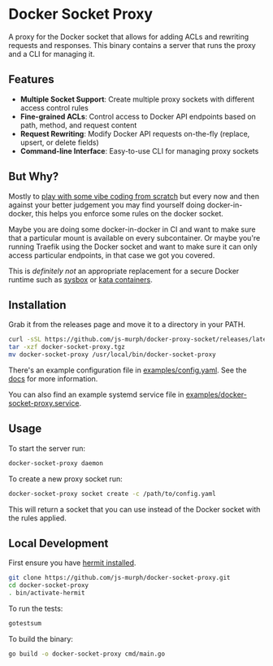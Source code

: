 # Docker Socket Proxy

A proxy for the Docker socket that allows for adding ACLs and rewriting requests and responses. This binary contains a server that runs the proxy and a CLI for managing it.

## Features

- **Multiple Socket Support**: Create multiple proxy sockets with different access control rules
- **Fine-grained ACLs**: Control access to Docker API endpoints based on path, method, and request content
- **Request Rewriting**: Modify Docker API requests on-the-fly (replace, upsert, or delete fields)
- **Command-line Interface**: Easy-to-use CLI for managing proxy sockets

## But Why?

Mostly to [play with some vibe coding from scratch](https://js-murph.github.io/blog/2025/03/31/low-code-vibes-to-chill-and-relax-to/) but every now and then against your better judgement you may find yourself doing docker-in-docker, this helps you enforce some rules on the docker socket.

Maybe you are doing some docker-in-docker in CI and want to make sure that a particular mount is available on every subcontainer. Or maybe you're running Traefik using the Docker socket and want to make sure it can only access particular endpoints, in that case we got you covered.

This is _definitely not_ an appropriate replacement for a secure Docker runtime such as [sysbox](https://github.com/nestybox/sysbox) or [kata containers](https://katacontainers.io/).

## Installation

Grab it from the releases page and move it to a directory in your PATH.

```bash
curl -sSL https://github.com/js-murph/docker-proxy-socket/releases/latest/download/docker-socket-proxy.tgz
tar -xzf docker-socket-proxy.tgz
mv docker-socket-proxy /usr/local/bin/docker-socket-proxy
```

There's an example configuration file in [examples/config.yaml](examples/config.yaml). See the [docs](https://js-murph.github.io/docker-socket-proxy/) for more information.

You can also find an example systemd service file in [examples/docker-socket-proxy.service](examples/docker-socket-proxy.service).

## Usage

To start the server run:

```bash
docker-socket-proxy daemon
```

To create a new proxy socket run:

```bash
docker-socket-proxy socket create -c /path/to/config.yaml
```

This will return a socket that you can use instead of the Docker socket with the rules applied.

## Local Development

First ensure you have [hermit installed](https://cashapp.github.io/hermit/#quickstart).

```bash
git clone https://github.com/js-murph/docker-socket-proxy.git
cd docker-socket-proxy
. bin/activate-hermit
```

To run the tests:

```bash
gotestsum
```

To build the binary:

```bash
go build -o docker-socket-proxy cmd/main.go
```
